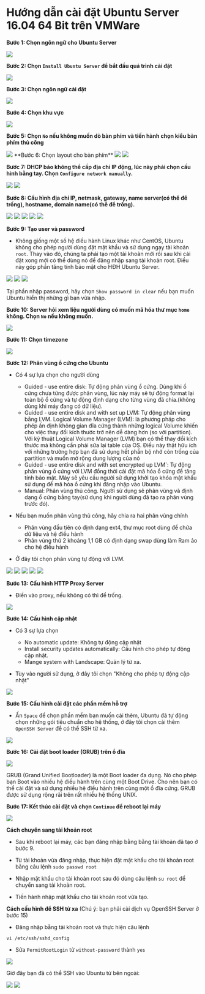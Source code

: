 # Hướng dẫn cài đặt Ubuntu Server 16.04 64 Bit trên VMWare


**Bước 1: Chọn ngôn ngữ cho Ubuntu Server**

<img src="http://i.imgur.com/ZFAYH9y.png">

**Bước 2: Chọn `Install Ubuntu Server` để bắt đầu quá trình cài đặt**

<img src="http://i.imgur.com/2jDUZhc.png">

**Bước 3: Chọn ngôn ngữ cài đặt**

<img src="http://i.imgur.com/fuidqe0.png">

**Bước 4: Chọn khu vực**

<img src="http://i.imgur.com/67G73F7.png">

**Bước 5: Chọn `No` nếu không muốn dò bàn phím và tiến hành chọn kiểu bàn phím thủ công**

<img src="http://i.imgur.com/2PYJvww.png">
**Bước 6: Chọn layout cho bàn phím**

<img src="http://i.imgur.com/Nj1fpfI.png">

<img src="http://i.imgur.com/39rjdnN.png">

**Bước 7: DHCP báo không thể cấp địa chỉ IP động, lúc này phải chọn cấu hình bằng tay. Chọn `Configure network manually`.**

<img src="http://i.imgur.com/bave4pH.png">

<img src="http://i.imgur.com/C1v5bHS.png">

**Bước 8: Cấu hình địa chỉ IP, netmask, gateway, name server(có thể để trống), hostname, domain name(có thể để trống).**

<img src="http://i.imgur.com/ZGGAmBK.png">

<img src="http://i.imgur.com/L1W8Hvk.png">

<img src="http://i.imgur.com/LUZUZPJ.png">

<img src="http://i.imgur.com/UEMp9Dn.png">

<img src="http://i.imgur.com/BW0GWYJ.png">

**Bước 9: Tạo user và password**

- Không giống một số hệ điều hành Linux khác như CentOS, Ubuntu không cho phép người dùng đặt mật khẩu và sử dụng ngay tài khoản `root`. Thay vào đó, chúng ta phải
tạo một tài khoản mới rồi sau khi cài đặt xong mới có thể dùng nó để đăng nhập sang tài khoản root. Điều này góp phần tăng tính bảo mật cho HĐH Ubuntu Server.

<img src="http://i.imgur.com/NUOJqUD.png">

<img src="http://i.imgur.com/x5LJghl.png">

<img src="http://i.imgur.com/R7zgau3.png">

Tại phần nhập password, hãy chọn `Show password in clear` nếu bạn muốn Ubuntu hiển thị những gì bạn vừa nhập.

**Bước 10: Server hỏi xem liệu người dùng có muốn mã hóa thư mục `home` không. Chọn `No` nếu không muốn.**

<img src="http://i.imgur.com/KBQBaKH.png">

**Bước 11: Chọn timezone**

<img src="http://i.imgur.com/V99hdK0.png">

**Bước 12: Phân vùng ổ cứng cho Ubuntu**

- Có 4 sự lựa chọn cho người dùng
  <ul>
  <li>Guided - use entire disk: Tự động phân vùng ổ cứng. Dùng khi ổ cứng chưa từng được phân vùng, 
  lúc này máy sẽ tự động format lại toàn bộ ổ cứng và tự động định dạng cho từng vùng đã chia.(không dùng khi máy đang có dữ liệu).</li>
  <li>Guided - use entire disk and with set up LVM: Tự động phân vùng bằng LVM. Logical Volume Manager (LVM): là phương pháp cho 
  phép ấn định không gian đĩa cứng thành những logical Volume khiến cho việc thay đổi kích thước trở nên dễ dàng hơn (so với partition). 
  Với kỹ thuật Logical Volume Manager (LVM) bạn có thể thay đổi kích thước mà không cần phải sửa lại table của OS. 
  Điều này thật hữu ích với những trường hợp bạn đã sử dụng hết phần bộ nhớ còn trống của partition và muốn mở rộng dung lượng của nó</li>
  <li>Guided - use entire disk and with set encrypted up LVM`: Tự động phân vùng ổ cứng với LVM đồng thời cài đặt mã hóa ổ cứng để tăng tính bảo mật. 
  Máy sẽ yêu cầu người sử dụng khởi tạo khóa mật khẩu sử dụng để mã hóa ổ cứng khi đăng nhập vào Ubuntu. </li>
  <li>Manual: Phân vùng thủ công. Người sử dụng sẽ phân vùng và định dạng ổ cứng bằng tay(sử dụng khi người dùng đã tạo ra phân vùng trước đó).</li>
  </ul>


- Nếu bạn muốn phân vùng thủ công, hãy chia ra hai phân vùng chính
  <ul>
  <li>Phân vùng đầu tiên có định dạng ext4, thư mục root dùng để chứa dữ liệu và hệ điều hành</li>
  <li>Phân vùng thứ 2 khoảng 1,1 GB có định dạng swap dùng làm Ram ảo cho hệ điều hành</li>
  </ul>

- Ở đây tôi chọn phân vùng tự động với LVM.

<img src="http://i.imgur.com/03IyNxc.png">

<img src="http://i.imgur.com/S8IQJu8.png">

<img src="http://i.imgur.com/Knyx3Xa.png">

<img src="http://i.imgur.com/tWrUVDf.png">

<img src="http://i.imgur.com/uqO0vHP.png">


**Bước 13: Cấu hình HTTP Proxy Server**

- Điền vào proxy, nếu không có thì để trống.

<img src="http://i.imgur.com/8XVxp5s.png">

**Bước 14: Cấu hình cập nhật**

- Có 3 sự lựa chọn 
  <ul>
  <li>No automatic update: Không tự động cập nhật</li>
  <li>Install security updates automatically: Cấu hình cho phép tự động cập nhật.</li>
  <li>Mange system with Landscape: Quản lý từ xa.</li>
  </ul>

- Tùy vào người sử dụng, ở đây tôi chọn "Không cho phép tự động cập nhật"

<img src="http://i.imgur.com/kD6Rtiq.png">

**Bước 15: Cấu hình cài đặt các phần mềm hỗ trợ**

- Ấn `Space` để chọn phần mềm bạn muốn cài thêm, Ubuntu đã tự động chọn những gói tiêu chuẩn cho hệ thống, ở đây tôi chọn cài thêm `OpenSSH Server` để có thể SSH từ xa.

<img src="http://i.imgur.com/Bu2VbJ1.png">

**Bước 16: Cài đặt boot loader (GRUB) trên ổ đĩa**

<img src="http://i.imgur.com/WRyqKYx.png">

GRUB (Grand Unified Bootloader) là một Boot loader đa dụng. Nó cho phép bạn Boot vào nhiều hệ điều hành trên cùng một Boot Drive. 
Cho nên bạn có thể cài đặt và sử dụng nhiều hệ điều hành trên cùng một ổ đĩa cứng. GRUB được sử dụng rộng rãi trên rất nhiều hệ thống UNIX.

**Bước 17: Kết thúc cài đặt và chọn `Continue` để reboot lại máy**

<img src="http://i.imgur.com/ua6CHSZ.png">

**Cách chuyển sang tài khoản root**

- Sau khi reboot lại máy, các bạn đăng nhập bằng bằng tài khoản đã tạo ở bước 9.

- Từ tài khoản vừa đăng nhập, thực hiện đặt mật khẩu cho tài khoản root bằng câu lệnh
`sudo passwd root`
- Nhập mật khẩu cho tài khoản root sau đó dùng câu lệnh `su root` để chuyển sang tài khoản root.
- Tiến hành nhập mật khẩu cho tài khoản root vừa tạo.


**Cách cấu hình để SSH từ xa**
(Chú ý: bạn phải cài dịch vụ OpenSSH Server ở bước 15)
- Đăng nhập bằng tài khoản root và thực hiện câu lệnh

`vi /etc/ssh/sshd_config`

- Sửa `PermitRootLogin` từ `without-password` thành `yes`

<img src="https://cloud.githubusercontent.com/assets/18635054/14890287/2f095802-0d8c-11e6-982f-701b00979e64.png">

Giờ đây bạn đã có thể SSH vào Ubuntu từ bên ngoài:

<img src="http://image.prntscr.com/image/b2c0f53d90d24370a1bf5bbf77c70eba.png">
<img src="http://i.imgur.com/Jo5EGcw.png">
